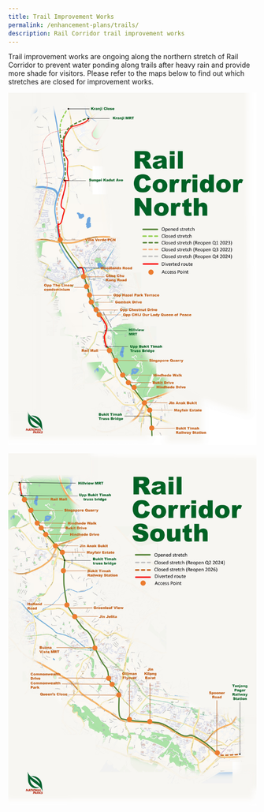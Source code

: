 ```yaml
---
title: Trail Improvement Works
permalink: /enhancement-plans/trails/
description: Rail Corridor trail improvement works
---
```


Trail improvement works are ongoing along the northern stretch of Rail Corridor to prevent water ponding along trails after heavy rain and provide more shade for visitors. Please refer to the maps below to find out which stretches are closed for improvement works.

![rail corridor](/images/RC%20North/RC%20North%20Map%20jpg%20280622.jpg)

![rail corridor south](/images/RC%20South/RC%20South%20Map%20jpg%20280622.jpg)